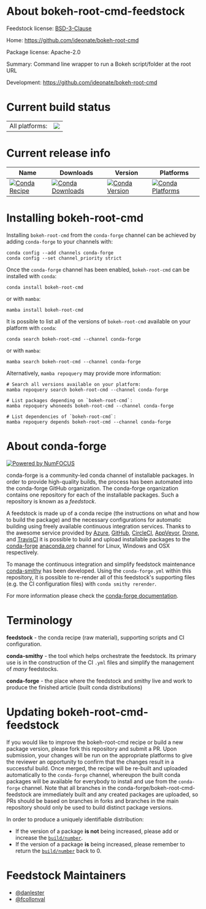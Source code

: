 About bokeh-root-cmd-feedstock
==============================

Feedstock license: [BSD-3-Clause](https://github.com/conda-forge/bokeh-root-cmd-feedstock/blob/main/LICENSE.txt)

Home: https://github.com/ideonate/bokeh-root-cmd

Package license: Apache-2.0

Summary: Command line wrapper to run a Bokeh script/folder at the root URL

Development: https://github.com/ideonate/bokeh-root-cmd

Current build status
====================


<table><tr><td>All platforms:</td>
    <td>
      <a href="https://dev.azure.com/conda-forge/feedstock-builds/_build/latest?definitionId=10210&branchName=main">
        <img src="https://dev.azure.com/conda-forge/feedstock-builds/_apis/build/status/bokeh-root-cmd-feedstock?branchName=main">
      </a>
    </td>
  </tr>
</table>

Current release info
====================

| Name | Downloads | Version | Platforms |
| --- | --- | --- | --- |
| [![Conda Recipe](https://img.shields.io/badge/recipe-bokeh--root--cmd-green.svg)](https://anaconda.org/conda-forge/bokeh-root-cmd) | [![Conda Downloads](https://img.shields.io/conda/dn/conda-forge/bokeh-root-cmd.svg)](https://anaconda.org/conda-forge/bokeh-root-cmd) | [![Conda Version](https://img.shields.io/conda/vn/conda-forge/bokeh-root-cmd.svg)](https://anaconda.org/conda-forge/bokeh-root-cmd) | [![Conda Platforms](https://img.shields.io/conda/pn/conda-forge/bokeh-root-cmd.svg)](https://anaconda.org/conda-forge/bokeh-root-cmd) |

Installing bokeh-root-cmd
=========================

Installing `bokeh-root-cmd` from the `conda-forge` channel can be achieved by adding `conda-forge` to your channels with:

```
conda config --add channels conda-forge
conda config --set channel_priority strict
```

Once the `conda-forge` channel has been enabled, `bokeh-root-cmd` can be installed with `conda`:

```
conda install bokeh-root-cmd
```

or with `mamba`:

```
mamba install bokeh-root-cmd
```

It is possible to list all of the versions of `bokeh-root-cmd` available on your platform with `conda`:

```
conda search bokeh-root-cmd --channel conda-forge
```

or with `mamba`:

```
mamba search bokeh-root-cmd --channel conda-forge
```

Alternatively, `mamba repoquery` may provide more information:

```
# Search all versions available on your platform:
mamba repoquery search bokeh-root-cmd --channel conda-forge

# List packages depending on `bokeh-root-cmd`:
mamba repoquery whoneeds bokeh-root-cmd --channel conda-forge

# List dependencies of `bokeh-root-cmd`:
mamba repoquery depends bokeh-root-cmd --channel conda-forge
```


About conda-forge
=================

[![Powered by
NumFOCUS](https://img.shields.io/badge/powered%20by-NumFOCUS-orange.svg?style=flat&colorA=E1523D&colorB=007D8A)](https://numfocus.org)

conda-forge is a community-led conda channel of installable packages.
In order to provide high-quality builds, the process has been automated into the
conda-forge GitHub organization. The conda-forge organization contains one repository
for each of the installable packages. Such a repository is known as a *feedstock*.

A feedstock is made up of a conda recipe (the instructions on what and how to build
the package) and the necessary configurations for automatic building using freely
available continuous integration services. Thanks to the awesome service provided by
[Azure](https://azure.microsoft.com/en-us/services/devops/), [GitHub](https://github.com/),
[CircleCI](https://circleci.com/), [AppVeyor](https://www.appveyor.com/),
[Drone](https://cloud.drone.io/welcome), and [TravisCI](https://travis-ci.com/)
it is possible to build and upload installable packages to the
[conda-forge](https://anaconda.org/conda-forge) [anaconda.org](https://anaconda.org/)
channel for Linux, Windows and OSX respectively.

To manage the continuous integration and simplify feedstock maintenance
[conda-smithy](https://github.com/conda-forge/conda-smithy) has been developed.
Using the ``conda-forge.yml`` within this repository, it is possible to re-render all of
this feedstock's supporting files (e.g. the CI configuration files) with ``conda smithy rerender``.

For more information please check the [conda-forge documentation](https://conda-forge.org/docs/).

Terminology
===========

**feedstock** - the conda recipe (raw material), supporting scripts and CI configuration.

**conda-smithy** - the tool which helps orchestrate the feedstock.
                   Its primary use is in the construction of the CI ``.yml`` files
                   and simplify the management of *many* feedstocks.

**conda-forge** - the place where the feedstock and smithy live and work to
                  produce the finished article (built conda distributions)


Updating bokeh-root-cmd-feedstock
=================================

If you would like to improve the bokeh-root-cmd recipe or build a new
package version, please fork this repository and submit a PR. Upon submission,
your changes will be run on the appropriate platforms to give the reviewer an
opportunity to confirm that the changes result in a successful build. Once
merged, the recipe will be re-built and uploaded automatically to the
`conda-forge` channel, whereupon the built conda packages will be available for
everybody to install and use from the `conda-forge` channel.
Note that all branches in the conda-forge/bokeh-root-cmd-feedstock are
immediately built and any created packages are uploaded, so PRs should be based
on branches in forks and branches in the main repository should only be used to
build distinct package versions.

In order to produce a uniquely identifiable distribution:
 * If the version of a package **is not** being increased, please add or increase
   the [``build/number``](https://docs.conda.io/projects/conda-build/en/latest/resources/define-metadata.html#build-number-and-string).
 * If the version of a package **is** being increased, please remember to return
   the [``build/number``](https://docs.conda.io/projects/conda-build/en/latest/resources/define-metadata.html#build-number-and-string)
   back to 0.

Feedstock Maintainers
=====================

* [@danlester](https://github.com/danlester/)
* [@fcollonval](https://github.com/fcollonval/)

